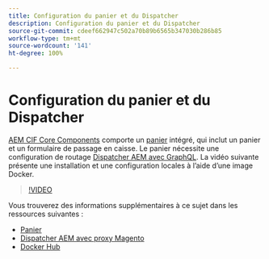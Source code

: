 ```yaml
---
title: Configuration du panier et du Dispatcher
description: Configuration du panier et du Dispatcher
source-git-commit: cdeef662947c502a70b89b6565b347030b286b85
workflow-type: tm+mt
source-wordcount: '141'
ht-degree: 100%

---
```



# Configuration du panier et du Dispatcher

[AEM CIF Core Components](https://github.com/adobe/aem-core-cif-components) comporte un [panier](https://github.com/adobe/aem-core-cif-components/tree/master/ui.apps/src/main/content/jcr_root/apps/core/cif/components/commerce/minicart/v1/minicart) intégré, qui inclut un panier et un formulaire de passage en caisse. Le panier nécessite une configuration de routage [Dispatcher AEM avec GraphQL](https://github.com/adobe/aem-core-cif-components/blob/master/dispatcher). La vidéo suivante présente une installation et une configuration locales à l’aide d’une image Docker.

>[!VIDEO](https://video.tv.adobe.com/v/29656/?quality=12)

Vous trouverez des informations supplémentaires à ce sujet dans les ressources suivantes :

- [Panier](https://github.com/adobe/aem-core-cif-components/tree/master/ui.apps/src/main/content/jcr_root/apps/core/cif/components/commerce/minicart/v1/minicart)
- [Dispatcher AEM avec proxy Magento](https://github.com/adobe/aem-core-cif-components/tree/master/dispatcher)
- [Docker Hub](https://hub.docker.com/)
